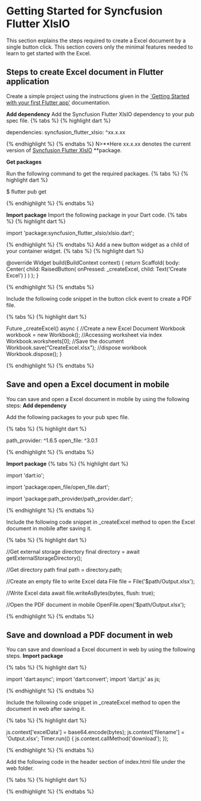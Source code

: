 # Getting Started for Syncfusion Flutter XlsIO
This section explains the steps required to create a Excel document by a single button click. This section covers only the minimal features needed to learn to get started with the Excel.
## Steps to create Excel document in Flutter application
Create a simple project using the instructions given in the [`Getting Started with your first Flutter app'](https://flutter.dev/docs/get-started/test-drive?tab=vscode#create-app) documentation.

**Add dependency**
Add the Syncfusion Flutter XlsIO dependency to your pub spec file.
{% tabs %}
{% highlight dart %}

dependencies: 
syncfusion_flutter_xlsio: ^xx.x.xx

{% endhighlight %}
{% endtabs %}
N>**Here xx.x.xx denotes the current version of [Syncfusion Flutter XlsIO](syncfusion-flutter-xlsio) **package.

**Get packages**

Run the following command to get the required packages.
{% tabs %}
{% highlight dart %}

$ flutter pub get

{% endhighlight %}
{% endtabs %}

**Import package**
Import the following package in your Dart code.
{% tabs %}
{% highlight dart %}

import 'package:syncfusion_flutter_xlsio/xlsio.dart';

{% endhighlight %}
{% endtabs %}
Add a new button widget as a child of your container widget.
{% tabs %}
{% highlight dart %}

@override
Widget build(BuildContext context) {
  return Scaffold(
	body: Center(
	  child: RaisedButton(
		onPressed: _createExcel,
		  child: Text('Create Excel')
		)
	 )
  );
}

{% endhighlight %}
{% endtabs %}

Include the following code snippet in the button click event to create a PDF file.

{% tabs %}
{% highlight dart %}

Future<void> _createExcel() async {
//Create a new Excel Document
Workbook workbook = new Workbook();
//Accessing worksheet via index
Workbook.worksheets[0];
//Save the document
Workbook.save(“CreateExcel.xlsx”);
//dispose workbook
Workbook.dispose();
}

{% endhighlight %}
{% endtabs %}

## Save and open a Excel document in mobile

You can save and open a Excel document in mobile by using the following steps:
**Add dependency**

Add the following packages to your pub spec file.

{% tabs %}
{% highlight dart %}

path_provider: ^1.6.5
open_file: ^3.0.1

{% endhighlight %}
{% endtabs %}

**Import package**
{% tabs %}
{% highlight dart %}

import 'dart:io';

import 'package:open_file/open_file.dart';

import 'package:path_provider/path_provider.dart';

{% endhighlight %}
{% endtabs %}

Include the following code snippet in _createExcel method to open the Excel document in mobile after saving it.

{% tabs %}
{% highlight dart %}

//Get external storage directory
final directory = await getExternalStorageDirectory();

//Get directory path
final path = directory.path;

//Create an empty file to write Excel data
File file = File('$path/Output.xlsx');

//Write Excel data
await file.writeAsBytes(bytes, flush: true);

//Open the PDF document in mobile
OpenFile.open('$path/Output.xlsx');

{% endhighlight %}
{% endtabs %}

## Save and download a PDF document in web

You can save and download a Excel document in web by using the following steps.
**Import package**

{% tabs %}
{% highlight dart %}

import 'dart:async';
import 'dart:convert';
import 'dart:js' as js;

{% endhighlight %}
{% endtabs %}

Include the following code snippet in _createExcel method to open the document in web after saving it.

{% tabs %}
{% highlight dart %}

js.context['excelData'] = base64.encode(bytes);
js.context['filename'] = 'Output.xlsx'; 
Timer.run(() { 
js.context.callMethod('download');
 });

{% endhighlight %}
{% endtabs %}

Add the following code in the header section of index.html file under the web folder.

{% tabs %}
{% highlight dart %}

<script>
 async function download() {
 var excelAsDataUri = "data:application/excel;base64, " + excelData;
 var link = document.createElement('a');
 link.download = filename; 
 link.href = excelAsDataUri;
 link.type = 'application/excel';
 link.click(); 
} 
</script>

{% endhighlight %}
{% endtabs %}
